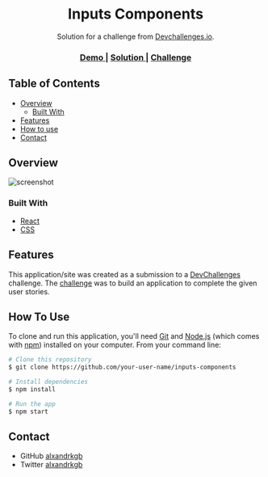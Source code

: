 <!-- Please update value in the {}  -->

<h1 align="center">Inputs Components</h1>

<div align="center">
   Solution for a challenge from  <a href="http://devchallenges.io" target="_blank">Devchallenges.io</a>.
</div>

<div align="center">
  <h3>
    <a href="https://input-devchallenges.vercel.app/">
      Demo
    </a>
    <span> | </span>
    <a href="https://input-devchallenges.vercel.app/">
      Solution
    </a>
    <span> | </span>
    <a href="https://devchallenges.io/challenges/TSqutYM4c5WtluM7QzGp">
      Challenge
    </a>
  </h3>
</div>

<!-- TABLE OF CONTENTS -->

## Table of Contents

- [Overview](#overview)
  - [Built With](#built-with)
- [Features](#features)
- [How to use](#how-to-use)
- [Contact](#contact)

<!-- OVERVIEW -->

## Overview

![screenshot](https://github.com/alxandrkgb/inputs-components/blob/master/Screenshot.png)


### Built With

<!-- This section should list any major frameworks that you built your project using. Here are a few examples.-->

- [React](https://reactjs.org/)
- [CSS](https://css-tricks.com/)

## Features

<!-- List the features of your application or follow the template. Don't share the figma file here :) -->

This application/site was created as a submission to a [DevChallenges](https://devchallenges.io/challenges) challenge. The [challenge](https://devchallenges.io/challenges/TSqutYM4c5WtluM7QzGp) was to build an application to complete the given user stories.

## How To Use

<!-- Example:  -->

To clone and run this application, you'll need [Git](https://git-scm.com) and [Node.js](https://nodejs.org/en/download/) (which comes with [npm](http://npmjs.com)) installed on your computer. From your command line:

```bash
# Clone this repository
$ git clone https://github.com/your-user-name/inputs-components

# Install dependencies
$ npm install

# Run the app
$ npm start
```


## Contact


- GitHub [alxandrkgb](https://github.com/alxandrkgb)
- Twitter [alxandrkgb](https://twitter.com/alxandrkgb)
